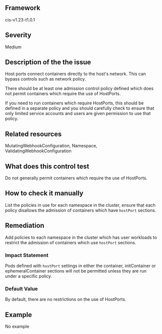 ## Framework
cis-v1.23-t1.0.1
 
## Severity
Medium

## Description of the the issue
Host ports connect containers directly to the host's network. This can bypass controls such as network policy.

 There should be at least one admission control policy defined which does not permit containers which require the use of HostPorts.

 If you need to run containers which require HostPorts, this should be defined in a separate policy and you should carefully check to ensure that only limited service accounts and users are given permission to use that policy.
 
## Related resources
MutatingWebhookConfiguration, Namespace, ValidatingWebhookConfiguration
 
## What does this control test
Do not generally permit containers which require the use of HostPorts.
 
## How to check it manually
List the policies in use for each namespace in the cluster, ensure that each policy disallows the admission of containers which have `hostPort` sections.
## Remediation
Add policies to each namespace in the cluster which has user workloads to restrict the admission of containers which use `hostPort` sections.
 
### Impact Statement
Pods defined with `hostPort` settings in either the container, initContainer or ephemeralContainer sections will not be permitted unless they are run under a specific policy.
### Default Value
By default, there are no restrictions on the use of HostPorts.
## Example
No example
